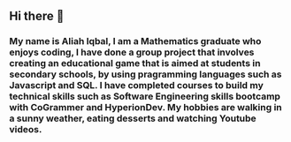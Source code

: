 ## Hi there 👋

### My name is Aliah Iqbal, I am a Mathematics graduate who enjoys coding, I have done a group project that involves creating an educational game that is aimed at students in secondary schools, by using pragramming languages such as Javascript and SQL. I have completed courses to build my technical skills such as Software Engineering skills bootcamp with CoGrammer and HyperionDev. My hobbies are walking in a sunny weather, eating desserts and watching Youtube videos. 
###
